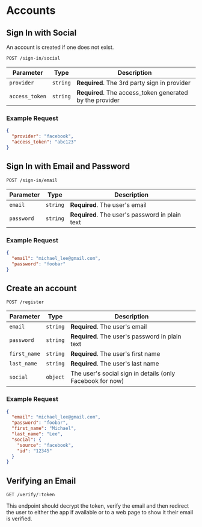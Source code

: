 # Accounts

## Sign In with Social

An account is created if one does not exist.

`POST /sign-in/social`

| Parameter      | Type     | Description                                              |
| -------------- | -------- | -------------------------------------------------------- |
| `provider`     | `string` | **Required**. The 3rd party sign in provider             |
| `access_token` | `string` | **Required**. The access_token generated by the provider |

### Example Request

```json
{
  "provider": "facebook",
  "access_token": "abc123"
}
```

## Sign In with Email and Password

`POST /sign-in/email`

| Parameter  | Type     | Description                                     |
| ---------- | -------- | ----------------------------------------------- |
| `email`    | `string` | **Required**. The user's email                  |
| `password` | `string` | **Required**. The user's password in plain text |

### Example Request

```json
{
  "email": "michael_lee@gmail.com",
  "password": "foobar"
}
```

## Create an account

`POST /register`

| Parameter    | Type     | Description                                               |
| ------------ | -------- | --------------------------------------------------------- |
| `email`      | `string` | **Required**. The user's email                            |
| `password`   | `string` | **Required**. The user's password in plain text           |
| `first_name` | `string` | **Required**. The user's first name                       |
| `last_name`  | `string` | **Required**. The user's last name                        |
| `social`     | `object` | The user's social sign in details (only Facebook for now) |

### Example Request

```json
{
  "email": "michael_lee@gmail.com",
  "password": "foobar",
  "first_name": "Michael",
  "last_name": "Lee",
  "social": {
    "source": "facebook",
    "id": "12345"
  }
}
```

## Verifying an Email

`GET /verify/:token`

This endpoint should decrypt the token, verify the email and then redirect the user to either the app if available or to a web page to show it their email is verified.